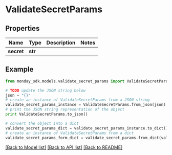 # ValidateSecretParams


## Properties

Name | Type | Description | Notes
------------ | ------------- | ------------- | -------------
**secret** | **str** |  | 

## Example

```python
from monday_sdk.models.validate_secret_params import ValidateSecretParams

# TODO update the JSON string below
json = "{}"
# create an instance of ValidateSecretParams from a JSON string
validate_secret_params_instance = ValidateSecretParams.from_json(json)
# print the JSON string representation of the object
print ValidateSecretParams.to_json()

# convert the object into a dict
validate_secret_params_dict = validate_secret_params_instance.to_dict()
# create an instance of ValidateSecretParams from a dict
validate_secret_params_form_dict = validate_secret_params.from_dict(validate_secret_params_dict)
```
[[Back to Model list]](../README.md#documentation-for-models) [[Back to API list]](../README.md#documentation-for-api-endpoints) [[Back to README]](../README.md)


